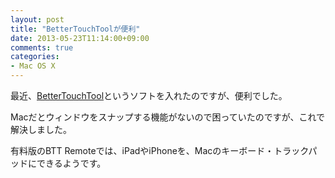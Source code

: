 ```yaml
---
layout: post
title: "BetterTouchToolが便利"
date: 2013-05-23T11:14:00+09:00
comments: true
categories: 
- Mac OS X
---
```


最近、[BetterTouchTool](http://www.boastr.de/)というソフトを入れたのですが、便利でした。

Macだとウィンドウをスナップする機能がないので困っていたのですが、これで解決しました。

有料版のBTT Remoteでは、iPadやiPhoneを、Macのキーボード・トラックパッドにできるようです。
